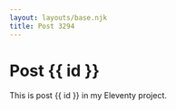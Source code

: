 ```yaml
---
layout: layouts/base.njk
title: Post 3294
---
```


# Post {{ id }}

This is post {{ id }} in my Eleventy project.
